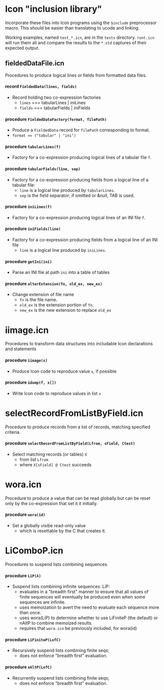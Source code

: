 # Icon "inclusion library"

Incorporate these files into Icon programs using the `$include` preprocessor macro.
This should be easier than translating to ucode and linking.

Working examples, named `test_*.icn`, are in the `tests` directory.
`runt.icn` will run them all and compare the results to the `*.std` captures of their expected output.

## fieldedDataFile.icn

Procedures to produce logical lines or fields from formatted data files.

#### record `FieldedData(lines, fields)`
  - Record holding two co-expression factories
    - `lines` === tabularLines | iniLines
    - `fields` === tabularFields | iniFields
#### procedure `FieldedDataFactory(format, filePath)`
  - Produce a `FieldedData` record for `filePath` corresponding to format.
  - `format == ("tabular" | "ini")`
#### procedure `tabularLines(f)`
  - Factory for a co-expression producing logical lines of a tabular file `f`.
#### procedure `tabularFields(line, sep)`
  - Factory for a co-expression producing fields from a logical line of a tabular file:
    - `line` is a logical line produced by `tabularLines`.
    - `sep` is the field separator; if omitted or &null, TAB is used.
#### procedure `iniLines(f)`
  - Factory for a co-expression producing logical lines of an INI file `f`.
#### procedure `iniFields(line)`
  - Factory for a co-expression producing fields from a logical line of an INI file
    - `line` is a logical line produced by `iniLines`.
#### procedure `getIni(ini)`
  - Parse an INI file at path `ini` into a table of tables
#### procedure `alterExtension(fn, old_ex, new_ex)`
  - Change extension of file name
    - `fn` is the file name.
    - `old_ex` is the extension portion of `fn`.
    - `new_ex` is the new extension to replace `old_ex`

# iimage.icn

Procedures to transform data structures into includable Icon declarations and statements

#### procedure `iimage(x)`
  - Produce Icon code to reproduce value `x`, if possible
#### procedure `idump(f, x[])`
  - Write Icon code to reproduce values in list `x`

# selectRecordFromListByField.icn

Procedure to produce records from a list of records, matching specified criteria.

#### procedure `selectRecordFromListByField(Lfrom, sField, Ctest)`
  - Select matching records (or tables) `X`
    - from list `Lfrom`
    - where `X[sField] @ Ctest` succeeds

# wora.icn

Procedure to produce a value that can be read globally but can be reset only by the co-expression that set it it initially.

#### procedure `wora(id)`
  - Set a globally visibe read-only value
    - which is resettable by the C that creates it.

# LiComboP.icn

Procedures to suspend lists combining sequences.

#### procedure `LiP(A)`
  - Suspend lists combining infinite sequences. LiP:
    - evaluates in a "breadth first" manner to ensure that all values of finite
      sequences will eventually be produced even when some sequences are infinite.
    - uses memoization to avert the need to evaluate each sequence more than once.
    - uses wora(LiP) to determine whether to use LiFiniteP
      (the default) or nAltP to combine memoized results.
    - requires that `wora.icn` be previously included, for wora(id)
#### procedure `LiFiniteP(LofC)`
  - Recursively suspend lists combining finite seqs;
    - does not enforce "breadth first" evaluation.
#### procedure `nAltP(LofC)`
  - Recurrently suspend lists combining finite seqs;
    - does not enforce "breadth first" evaluation.
